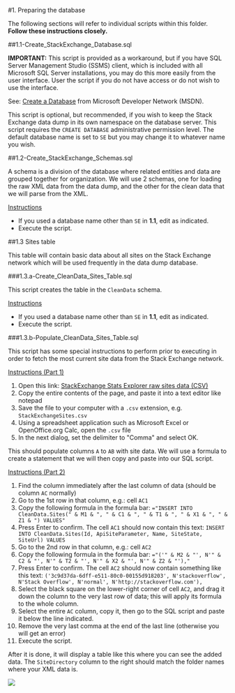 #1. Preparing the database

The following sections will refer to individual scripts within this folder. __Follow these instructions closely.__

##1.1-Create_StackExchange_Database.sql

__IMPORTANT:__ This script is provided as a workaround, but if you have SQL Server Management Studio (SSMS) client, which is included with all Microsoft SQL Server installations, you may do this more easily from the user interface. User the script if you do not have access or do not wish to use the interface.

See: [Create a Database](https://msdn.microsoft.com/en-us/library/ms186312.aspx) from Microsoft Developer Network (MSDN).

This script is optional, but recommended, if you wish to keep the Stack Exchange data dump in its own namespace on the database server. This script requires the `CREATE DATABASE` administrative permission level. The default database name is set to `SE` but you may change it to whatever name you wish.

##1.2-Create_StackExchange_Schemas.sql

A schema is a division of the database where related entities and data are grouped together for organization. We will use 2 schemas, one for loading the raw XML data from the data dump, and the other for the clean data that we will parse from the XML.

<u>Instructions</u>

- If you used a database name other than `SE` in __1.1__, edit as indicated.
- Execute the script.

##1.3 Sites table

This table will contain basic data about all sites on the Stack Exchange network which will be used frequently in the data dump database.

###1.3.a-Create_CleanData_Sites_Table.sql

This script creates the table in the `CleanData` schema.

<u>Instructions</u>

- If you used a database name other than `SE` in __1.1__, edit as indicated.
- Execute the script.

###1.3.b-Populate_CleanData_Sites_Table.sql

This script has some special instructions to perform prior to executing in order to fetch the most current site data from the Stack Exchange network.

<u>Instructions (Part 1)</u>

1. Open this link: [StackExchange Stats Explorer raw sites data (CSV)](http://sese.evbpc.com/API/1.0/Sites.ashx?FileType=csv)
2. Copy the entire contents of the page, and paste it into a text editor like notepad
3. Save the file to your computer with a `.csv` extension, e.g. `StackExchangeSites.csv`
4. Using a spreadsheet application such as Microsoft Excel or OpenOffice.org Calc, open the `.csv` file
5. In the next dialog, set the delimiter to "Comma" and select OK.

This should populate columns `A` to `AB` with site data. We will use a formula to create a statement that we will then copy and paste into our SQL script.

<u>Instructions (Part 2)</u>

1. Find the column immediately after the last column of data (should be column `AC` normally)
2. Go to the 1st row in that column, e.g.: cell `AC1`
3. Copy the following formula in the formula bar: `="INSERT INTO CleanData.Sites(" & M1 & ", " & C1 & ", " & T1 & ", " & X1 & ", " & Z1 & ") VALUES"`
4. Press Enter to confirm. The cell `AC1` should now contain this text: `INSERT INTO CleanData.Sites(Id, ApiSiteParameter, Name, SiteState, SiteUrl) VALUES`
5. Go to the 2nd row in that column, e.g.: cell `AC2`
6. Copy the following formula in the formula bar: `="('" & M2 & "', N'" & C2 & "', N'" & T2 & "', N'" & X2 & "', N'" & Z2 & "'),"`
7. Press Enter to confirm. The cell `AC2` should now contain something like this text: `('3c9d37da-6dff-e511-80c0-00155d918203', N'stackoverflow', N'Stack Overflow', N'normal', N'http://stackoverflow.com'),`
8. Select the black square on the lower-right corner of cell `AC2`, and drag it down the column to the very last row of data; this will apply its formula to the whole column.
9. Select the entire `AC` column, copy it, then go to the SQL script and paste it below the line indicated. 
10. Remove the very last comma at the end of the last line (otherwise you will get an error)
11. Execute the script.

After it is done, it will display a table like this where you can see the added data. The `SiteDirectory` column to the right should match the folder names where your XML data is.

<img src="https://i.imgur.com/wD7zTwd.png" />